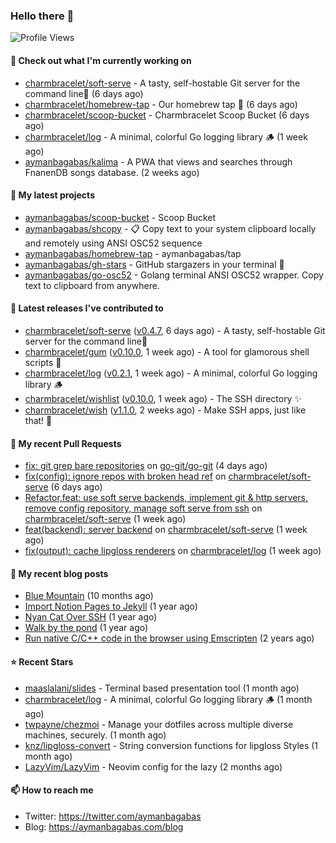 ### Hello there 👋

![Profile Views](https://komarev.com/ghpvc/?username=aymanbagabas&label=PROFILE+VIEWS)

#### 👷 Check out what I'm currently working on

- [charmbracelet/soft-serve](https://github.com/charmbracelet/soft-serve) - A tasty, self-hostable Git server for the command line🍦 (6 days ago)
- [charmbracelet/homebrew-tap](https://github.com/charmbracelet/homebrew-tap) - Our homebrew tap 🍺 (6 days ago)
- [charmbracelet/scoop-bucket](https://github.com/charmbracelet/scoop-bucket) - Charmbracelet Scoop Bucket (6 days ago)
- [charmbracelet/log](https://github.com/charmbracelet/log) - A minimal, colorful Go logging library 🪵 (1 week ago)
- [aymanbagabas/kalima](https://github.com/aymanbagabas/kalima) - A PWA that views and searches through FnanenDB songs database. (2 weeks ago)

#### 🌱 My latest projects

- [aymanbagabas/scoop-bucket](https://github.com/aymanbagabas/scoop-bucket) - Scoop Bucket
- [aymanbagabas/shcopy](https://github.com/aymanbagabas/shcopy) - 📋 Copy text to your system clipboard locally and remotely using ANSI OSC52 sequence
- [aymanbagabas/homebrew-tap](https://github.com/aymanbagabas/homebrew-tap) - aymanbagabas/tap
- [aymanbagabas/gh-stars](https://github.com/aymanbagabas/gh-stars) - GitHub stargazers in your terminal 🌟
- [aymanbagabas/go-osc52](https://github.com/aymanbagabas/go-osc52) - Golang terminal ANSI OSC52 wrapper. Copy text to clipboard from anywhere.

#### 🔭 Latest releases I've contributed to

- [charmbracelet/soft-serve](https://github.com/charmbracelet/soft-serve) ([v0.4.7](https://github.com/charmbracelet/soft-serve/releases/tag/v0.4.7), 6 days ago) - A tasty, self-hostable Git server for the command line🍦
- [charmbracelet/gum](https://github.com/charmbracelet/gum) ([v0.10.0](https://github.com/charmbracelet/gum/releases/tag/v0.10.0), 1 week ago) - A tool for glamorous shell scripts 🎀
- [charmbracelet/log](https://github.com/charmbracelet/log) ([v0.2.1](https://github.com/charmbracelet/log/releases/tag/v0.2.1), 1 week ago) - A minimal, colorful Go logging library 🪵
- [charmbracelet/wishlist](https://github.com/charmbracelet/wishlist) ([v0.10.0](https://github.com/charmbracelet/wishlist/releases/tag/v0.10.0), 1 week ago) - The SSH directory ✨
- [charmbracelet/wish](https://github.com/charmbracelet/wish) ([v1.1.0](https://github.com/charmbracelet/wish/releases/tag/v1.1.0), 2 weeks ago) - Make SSH apps, just like that! 💫

#### 🔨 My recent Pull Requests

- [fix: git grep bare repositories](https://github.com/go-git/go-git/pull/728) on [go-git/go-git](https://github.com/go-git/go-git) (4 days ago)
- [fix(config): ignore repos with broken head ref](https://github.com/charmbracelet/soft-serve/pull/236) on [charmbracelet/soft-serve](https://github.com/charmbracelet/soft-serve) (6 days ago)
- [Refactor,feat: use soft serve backends, implement git &amp; http servers, remove config repository, manage soft serve from ssh](https://github.com/charmbracelet/soft-serve/pull/231) on [charmbracelet/soft-serve](https://github.com/charmbracelet/soft-serve) (1 week ago)
- [feat(backend): server backend](https://github.com/charmbracelet/soft-serve/pull/230) on [charmbracelet/soft-serve](https://github.com/charmbracelet/soft-serve) (1 week ago)
- [fix(output): cache lipgloss renderers](https://github.com/charmbracelet/log/pull/52) on [charmbracelet/log](https://github.com/charmbracelet/log) (1 week ago)

#### 📜 My recent blog posts

- [Blue Mountain](https://aymanbagabas.com/blog/2022/06/02/blue-mountain.html) (10 months ago)
- [Import Notion Pages to Jekyll](https://aymanbagabas.com/blog/2022/03/29/import-notion-pages-to-jekyll.html) (1 year ago)
- [Nyan Cat Over SSH](https://aymanbagabas.com/blog/2022/03/25/nyan-cat-over-ssh.html) (1 year ago)
- [Walk by the pond](https://aymanbagabas.com/blog/2022/03/10/walk-by-the-pond.html) (1 year ago)
- [Run native C/C&#43;&#43; code in the browser using Emscripten](https://aymanbagabas.com/blog/2020/11/18/run-native-c-c&#43;&#43;-code-in-the-browser-using-emscripten.html) (2 years ago)

#### ⭐ Recent Stars

- [maaslalani/slides](https://github.com/maaslalani/slides) - Terminal based presentation tool (1 month ago)
- [charmbracelet/log](https://github.com/charmbracelet/log) - A minimal, colorful Go logging library 🪵 (1 month ago)
- [twpayne/chezmoi](https://github.com/twpayne/chezmoi) - Manage your dotfiles across multiple diverse machines, securely. (1 month ago)
- [knz/lipgloss-convert](https://github.com/knz/lipgloss-convert) - String conversion functions for lipgloss Styles (1 month ago)
- [LazyVim/LazyVim](https://github.com/LazyVim/LazyVim) - Neovim config for the lazy (2 months ago)

#### 📫 How to reach me

- Twitter: https://twitter.com/aymanbagabas
- Blog: https://aymanbagabas.com/blog

